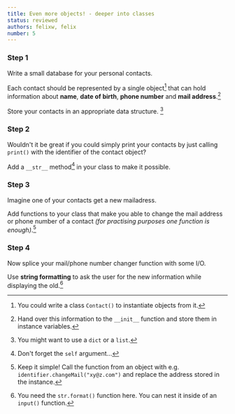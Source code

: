 ```yaml
---
title: Even more objects! - deeper into classes
status: reviewed
authors: felixw, felix
number: 5
---
```


### Step 1

Write a small database for your personal contacts.

Each contact should be represented by a single object[^class] that can hold information about __name__, __date of birth__, __phone number__ and __mail address__.[^init]

Store your contacts in an appropriate data structure. [^which]

[^class]:
    You could write a class `Contact()` to instantiate objects from it.

[^init]:
    Hand over this information to the `__init__` function and store them in instance variables.

[^which]:
    You might want to use a `dict` or a `list`.

### Step 2

Wouldn't it be great if you could simply print your contacts by just calling `print()` with the identifier of the contact object?

Add a `__str__` method[^self] in your class to make it possible.

[^self]:
    Don't forget the `self` argument...


### Step 3

Imagine one of your contacts get a new mailadress.

Add functions to your class that make you able to change the mail address or phone number of a contact *(for practising purposes one function is enough)*.[^simple]

[^simple]:
    Keep it simple! Call the function from an object with e.g. `identifier.changeMail("xy@z.com")` and replace the address stored in the instance.

### Step 4

Now splice your mail/phone number changer function with some I/O.  

Use **string formatting** to ask the user for the new information while displaying the old.[^formatting]

[^formatting]:
    You need the `str.format()` function here. You can nest it inside of an `input()` function.
